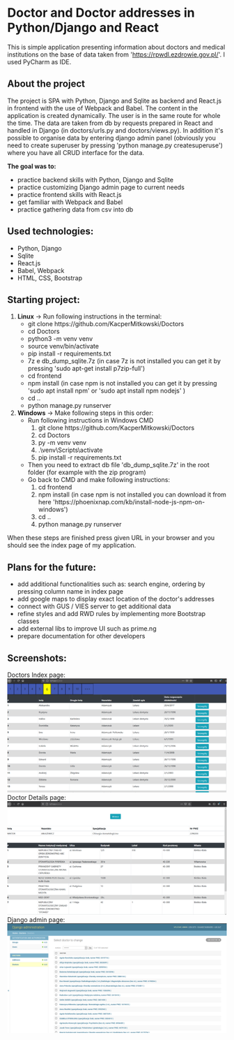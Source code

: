 # Doctor and Doctor addresses in Python/Django and React

This is simple application presenting information about doctors and medical institutions on the base of data taken from 'https://rpwdl.ezdrowie.gov.pl/'. I used PyCharm as IDE.

## About the project

The project is SPA with Python, Django and Sqlite as backend and React.js in frontend with the use of Webpack and Babel. The content in the application is created dynamically. 
The user is in the same route for whole the time. The data are taken from db by requests prepared in React and handled in Django (in doctors/urls.py and doctors/views.py). In addition it's possible to organise data by entering django admin panel (obviously you need to create superuser by pressing 'python manage.py createsuperuse') where you have all CRUD interface for the data.

**The goal was to:**
- practice backend skills with Python, Django and Sqlite
- practice customizing Django admin page to current needs
- practice frontend skills with React.js
- get familiar with Webpack and Babel
- practice gathering data from csv into db

## Used technologies:
- Python, Django
- Sqlite
- React.js
- Babel, Webpack
- HTML, CSS, Bootstrap

## Starting project:
<ol>
    <li>
        <b>Linux</b> -> Run following instructions in the terminal:
        <ul>
            <li>git clone https://github.com/KacperMitkowski/Doctors</li>
            <li>cd Doctors</li>
            <li>python3 -m venv venv</li>
            <li>source venv/bin/activate</li>
            <li>pip install -r requirements.txt</li>
            <li>7z e db_dump_sqlite.7z (in case 7z is not installed you can get it by pressing 'sudo apt-get install p7zip-full')</li>
            <li>cd frontend</li>
            <li>npm install (in case npm is not installed you can get it by pressing 'sudo apt install npm' or 'sudo apt install npm nodejs' )</li>
            <li>cd ..</li>
            <li>python manage.py runserver</li>
        </ul>
    </li>
    <li>
        <b>Windows</b> -> Make following steps in this order:
        <ul>
            <li>
                Run following instructions in Windows CMD
                <ol>
                    <li>git clone https://github.com/KacperMitkowski/Doctors</li>
                    <li>cd Doctors</li>
                    <li>py -m venv venv</li>
                    <li>.\venv\Scripts\activate</li>
                    <li>pip install -r requirements.txt</li>
                </ol>
            </li>
            <li>Then you need to extract db file 'db_dump_sqlite.7z' in the root folder (for example with the zip program)</li>
            <li>   
                Go back to CMD and make following instructions:
                <ol>
                    <li>cd frontend</li>
                    <li>npm install (in case npm is not installed you can download it from here 'https://phoenixnap.com/kb/install-node-js-npm-on-windows')</li>
                    <li>cd ..</li>
                    <li>python manage.py runserver</li>
                </ol>
            </li>
        </ul>
    </li>
</ol>

        
When these steps are finished press given URL in your browser and you should see the index page of my application.

## Plans for the future:
- add additional functionalities such as: search engine, ordering by pressing column name in index page
- add google maps to display exact location of the doctor's addresses
- connect with GUS / VIES server to get additional data
- refine styles and add RWD rules by implementing more Bootstrap classes
- add external libs to improve UI such as prime.ng
- prepare documentation for other developers

## Screenshots:
Doctors Index page:
<img src="screenshots/screenshot_1.PNG"/>
Doctor Details page:
<img src="screenshots/screenshot_2.PNG"/>
Django admin page:
<img src="screenshots/screenshot_3.PNG"/>
